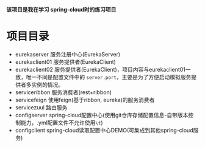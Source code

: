 **该项目是我在学习 spring-cloud时的练习项目**

# 项目目录
- eurekaserver  服务注册中心(EurekaServer)
- eurekaclient01    服务提供者(EurekaClient)
- eurekaclient02    服务提供者(EurekaClient)，项目内容与eurekaclient01一致，唯一不同是配置文件中的 `server.port`，主要是为了方便启动模拟服务提供者多实例的情况。
- serviceribbon 服务消费者(rest+ribbon)
- servicefeign  使用feign(基于ribbon, eureka)的服务消费者
- servicezuul   路由服务
- configserver  spring-cloud配置中心(使用git仓库存储配置信息-自带版本控制能力，.yml配置文件不允许使用`\t`)
- configclient  spring-cloud读取配置中心DEMO(可集成到其他spring-cloud服务)